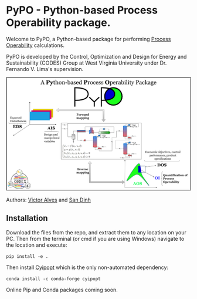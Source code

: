 # PyPO - Python-based Process Operability package.

Welcome to PyPO, a Python-based package for performing [Process Operability](https://www.sciencedirect.com/science/article/pii/S1474667017338028) calculations.

PyPO is developed by the Control, Optimization and Design for Energy and Sustainability (CODES) Group at West Virginia University under Dr. Fernando V. Lima's supervision.

![](/docs/pypo_overview.png)

Authors:
[Victor Alves](https://github.com/victoraalves) and [San Dinh](https://github.com/sanqdinh)




## Installation

Download the files from the repo, and extract them to any location on your PC. Then from the terminal (or cmd if you are using Windows) navigate to the location and execute:

```console
pip install -e . 
```

Then install [Cyipopt](https://github.com/mechmotum/cyipopt) which is the only non-automated dependency:

```console
conda install -c conda-forge cyipopt
```

Online Pip and Conda packages coming soon.



